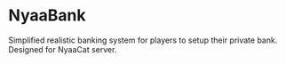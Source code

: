 # NyaaBank
Simplified realistic banking system for players to setup their private bank. Designed for NyaaCat server.
